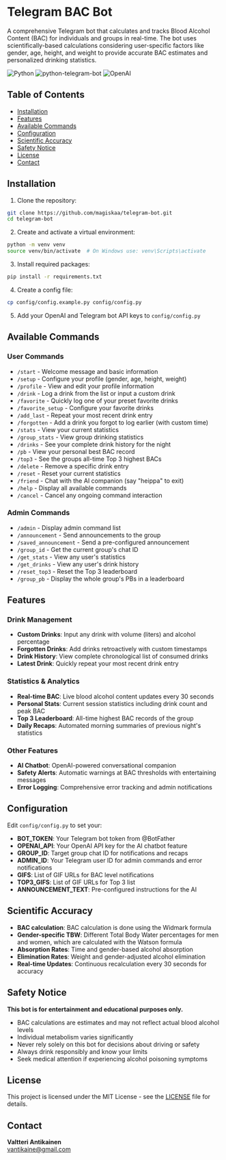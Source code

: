 # Telegram BAC Bot

A comprehensive Telegram bot that calculates and tracks Blood Alcohol Content (BAC) for individuals and groups in real-time. The bot uses scientifically-based calculations considering user-specific factors like gender, age, height, and weight to provide accurate BAC estimates and personalized drinking statistics.

![Python](https://img.shields.io/badge/Python-3776AB?style=for-the-badge&logo=python&logoColor=white)
![python-telegram-bot](https://img.shields.io/badge/python--telegram--bot-2CA5E0?style=for-the-badge&logo=telegram&logoColor=white)
![OpenAI](https://img.shields.io/badge/OpenAI-412991?style=for-the-badge&logo=openai&logoColor=white)

## Table of Contents

- [Installation](#installation)
- [Features](#features)
- [Available Commands](#available-commands)
- [Configuration](#configuration)
- [Scientific Accuracy](#scientific-accuracy)
- [Safety Notice](#safety-notice)
- [License](#license)
- [Contact](#contact)

## Installation

1. Clone the repository:
```bash
git clone https://github.com/magiskaa/telegram-bot.git
cd telegram-bot
```

2. Create and activate a virtual environment:
```bash
python -m venv venv
source venv/bin/activate  # On Windows use: venv\Scripts\activate
```

3. Install required packages:
```bash
pip install -r requirements.txt
```

4. Create a config file:
```bash
cp config/config.example.py config/config.py
```

5. Add your OpenAI and Telegram bot API keys to `config/config.py`

## Available Commands

### User Commands
- `/start` - Welcome message and basic information
- `/setup` - Configure your profile (gender, age, height, weight)
- `/profile` - View and edit your profile information
- `/drink` - Log a drink from the list or input a custom drink
- `/favorite` - Quickly log one of your preset favorite drinks
- `/favorite_setup` - Configure your favorite drinks
- `/add_last` - Repeat your most recent drink entry
- `/forgotten` - Add a drink you forgot to log earlier (with custom time)
- `/stats` - View your current statistics
- `/group_stats` - View group drinking statistics
- `/drinks` - See your complete drink history for the night
- `/pb` - View your personal best BAC record
- `/top3` - See the groups all-time Top 3 highest BACs
- `/delete` - Remove a specific drink entry
- `/reset` - Reset your current statistics
- `/friend` - Chat with the AI companion (say "heippa" to exit)
- `/help` - Display all available commands
- `/cancel` - Cancel any ongoing command interaction

### Admin Commands
- `/admin` - Display admin command list
- `/announcement` - Send announcements to the group
- `/saved_announcement` - Send a pre-configured announcement
- `/group_id` - Get the current group's chat ID
- `/get_stats` - View any user's statistics
- `/get_drinks` - View any user's drink history
- `/reset_top3` - Reset the Top 3 leaderboard
- `/group_pb` - Display the whole group's PBs in a leaderboard

## Features

### Drink Management
- **Custom Drinks**: Input any drink with volume (liters) and alcohol percentage
- **Forgotten Drinks**: Add drinks retroactively with custom timestamps
- **Drink History**: View complete chronological list of consumed drinks
- **Latest Drink**: Quickly repeat your most recent drink entry

### Statistics & Analytics
- **Real-time BAC**: Live blood alcohol content updates every 30 seconds
- **Personal Stats**: Current session statistics including drink count and peak BAC
- **Top 3 Leaderboard**: All-time highest BAC records of the group
- **Daily Recaps**: Automated morning summaries of previous night's statistics

### Other Features
- **AI Chatbot**: OpenAI-powered conversational companion
- **Safety Alerts**: Automatic warnings at BAC thresholds with entertaining messages
- **Error Logging**: Comprehensive error tracking and admin notifications

## Configuration

Edit `config/config.py` to set your:
- **BOT_TOKEN**: Your Telegram bot token from @BotFather
- **OPENAI_API**: Your OpenAI API key for the AI chatbot feature
- **GROUP_ID**: Target group chat ID for notifications and recaps
- **ADMIN_ID**: Your Telegram user ID for admin commands and error notifications
- **GIFS**: List of GIF URLs for BAC level notifications
- **TOP3_GIFS**: List of GIF URLs for Top 3 list
- **ANNOUNCEMENT_TEXT**: Pre-configured instructions for the AI

## Scientific Accuracy

- **BAC calculation**: BAC calculation is done using the Widmark formula
- **Gender-specific TBW**: Different Total Body Water percentages for men and women, which are calculated with the Watson formula
- **Absorption Rates**: Time and gender-based alcohol absorption
- **Elimination Rates**: Weight and gender-adjusted alcohol elimination
- **Real-time Updates**: Continuous recalculation every 30 seconds for accuracy

## Safety Notice

**This bot is for entertainment and educational purposes only.** 
- BAC calculations are estimates and may not reflect actual blood alcohol levels
- Individual metabolism varies significantly
- Never rely solely on this bot for decisions about driving or safety
- Always drink responsibly and know your limits
- Seek medical attention if experiencing alcohol poisoning symptoms

## License

This project is licensed under the MIT License - see the [LICENSE](LICENSE) file for details.

## Contact

**Valtteri Antikainen**  
vantikaine@gmail.com